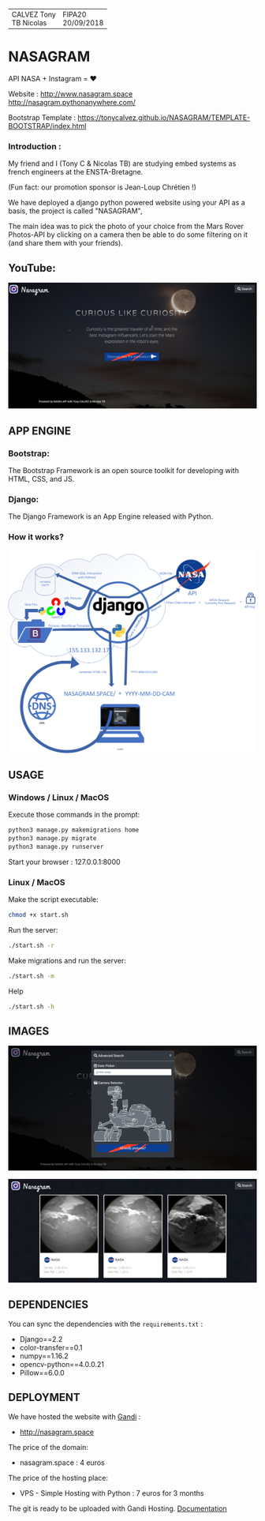 <table>
    <tr>
        <td>CALVEZ Tony </br>TB Nicolas</td>
		<td>FIPA20 </br>20/09/2018</td>
</table>

# NASAGRAM

API NASA + Instagram = ❤️

Website : 	http://www.nasagram.space
		http://nasagram.pythonanywhere.com/

Bootstrap Template : https://tonycalvez.github.io/NASAGRAM/TEMPLATE-BOOTSTRAP/index.html 

### Introduction : 

My friend and I (Tony C & Nicolas TB) are studying embed systems as french engineers at the ENSTA-Bretagne. 

(Fun fact: our promotion sponsor is Jean-Loup Chrétien !)


We have deployed a django python powered website using your API as a basis, the project is called "NASAGRAM",


The main idea was to pick the photo of your choice from the Mars Rover Photos-API by clicking on a camera then be able to do some filtering on it (and share them with your friends).



## YouTube:

[![Watch the video](/image-github/nasagram-img1.png)](https://youtu.be/ywyi1HVHGtE)

<div style="page-break-after: always;"></div>

## APP ENGINE

### Bootstrap:

The Bootstrap Framework is an open source toolkit for developing with HTML, CSS, and JS. 



### Django:

The Django Framework is an App Engine released with Python. 



### How it works?

![](image-github/draw.png)

<div style="page-break-after: always;"></div>

## USAGE

### Windows / Linux / MacOS
Execute those commands in the prompt:
~~~bash
python3 manage.py makemigrations home
python3 manage.py migrate
python3 manage.py runserver
~~~

Start your browser : 127.0.0.1:8000



### Linux / MacOS

Make the script executable:

```bash
chmod +x start.sh
```

Run the server:

```bash
./start.sh -r
```

Make migrations and run the server:

```bash
./start.sh -m
```

Help

```bash
./start.sh -h
```

<div style="page-break-after: always;"></div>

## IMAGES

![](/image-github/nasagram-img2.png)

![](/image-github/nasagram-img3.png)

<div style="page-break-after: always;"></div>

## DEPENDENCIES

You can sync the dependencies with the `requirements.txt` : 

  * Django==2.2
  * color-transfer==0.1
  * numpy==1.16.2
  * opencv-python==4.0.0.21
  * Pillow==6.0.0



## DEPLOYMENT

We have hosted the website with [Gandi](https://www.gandi.net/fr) : 

- http://nasagram.space

  

The price of the domain: 

- nasagram.space : 4 euros

  

The price of the hosting place: 

- VPS - Simple Hosting with Python : 7 euros for 3 months



The git is ready to be uploaded with Gandi Hosting. [Documentation](https://docs.gandi.net/fr/simple_hosting/langages/python.html)


